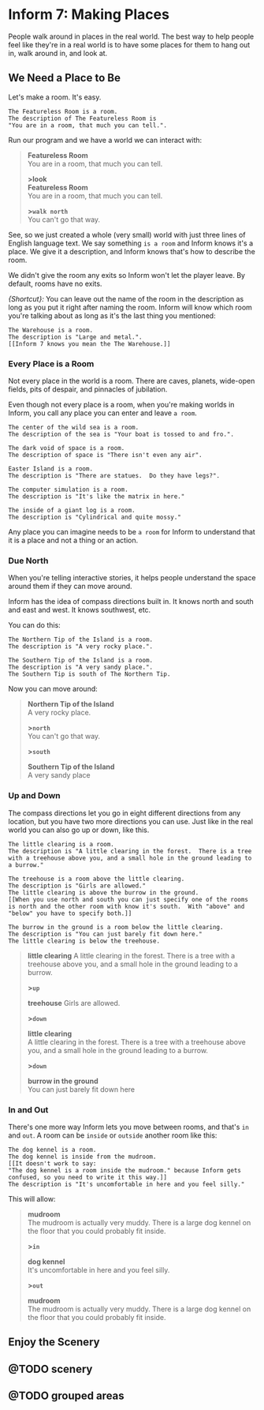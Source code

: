 # Inform 7: Making Places

People walk around in places in the real world.  The best way to help people feel like they're in a real world is to have some places for them to hang out in, walk around in, and look at.

## We Need a Place to Be

Let's make a room.  It's easy.

```inform7
The Featureless Room is a room.
The description of The Featureless Room is 
"You are in a room, that much you can tell.".
```

Run our program and we have a world we can interact with:

> **Featureless Room**  
> You are in a room, that much you can tell.
>
>**\>look**  
> **Featureless Room**  
> You are in a room, that much you can tell.
>
> **\>`walk north`**  
>You can't go that way.

See, so we just created a whole (very small) world with just three lines of English language text.  We say something `is a room` and Inform knows it's a place.  We give it a description, and Inform knows that's how to describe the room.

We didn't give the room any exits so Inform won't let the player leave.  By default, rooms have no exits.

_{Shortcut}:_ You can leave out the name of the room in the description as long as you put it right after naming the room.  Inform will know which room you're talking about as long as it's the last thing you mentioned:

```inform7
The Warehouse is a room.
The description is "Large and metal.".
[[Inform 7 knows you mean the The Warehouse.]]
```

### Every Place is a Room

Not every place in the world is a room.  There are caves, planets, wide-open fields, pits of despair, and pinnacles of jubilation.  

Even though not every place is a room, when you're making worlds in Inform, you call any place you can enter and leave `a room`.  

```inform7
The center of the wild sea is a room.
The description of the sea is "Your boat is tossed to and fro.".

The dark void of space is a room.
The description of space is "There isn't even any air".

Easter Island is a room.
The description is "There are statues.  Do they have legs?".

The computer simulation is a room.
The description is "It's like the matrix in here."

The inside of a giant log is a room.
The description is "Cylindrical and quite mossy."
```

Any place you can imagine needs to be `a room` for Inform to understand that it is a place and not a thing or an action.

### Due North

When you're telling interactive stories, it helps people understand the space around them if they can move around.

Inform has the idea of compass directions built in.  It knows north and south and east and west.  It knows southwest, etc.

You can do this:

```inform7
The Northern Tip of the Island is a room.
The description is "A very rocky place.".

The Southern Tip of the Island is a room.
The description is "A very sandy place.".
The Southern Tip is south of The Northern Tip.
```

Now you can move around:

> **Northern Tip of the Island**  
> A very rocky place.  
>
> **\>`north`**  
> You can't go that way.  
>
> **\>`south`**  
>
> **Southern Tip of the Island**  
> A very sandy place

### Up and Down

The compass directions let you go in eight different directions from any location, but you have two more directions you can use.  Just like in the real world you can also go up or down, like this.

```inform7
The little clearing is a room.   
The description is "A little clearing in the forest.  There is a tree with a treehouse above you, and a small hole in the ground leading to a burrow."

The treehouse is a room above the little clearing.
The description is "Girls are allowed."
The little clearing is above the burrow in the ground. 
[[When you use north and south you can just specify one of the rooms is north and the other room with know it's south.  With "above" and "below" you have to specify both.]]

The burrow in the ground is a room below the little clearing.
The description is "You can just barely fit down here."
The little clearing is below the treehouse.
```

> **little clearing** 
> A little clearing in the forest.  There is a tree with a treehouse above you, and a small hole in the ground leading to a burrow.
> 
> **\>`up`**
> 
> **treehouse** 
> Girls are allowed.
> 
> **\>`down`**
> 
> **little clearing**  
> A little clearing in the forest.  There is a tree with a treehouse above you, and a small hole in the ground leading to a burrow.
> 
> **\>`down`**
> 
> **burrow in the ground**  
> You can just barely fit down here

### In and Out

There's one more way Inform lets you move between rooms, and that's `in` and `out`.  A room can be `inside` or `outside` another room like this:

```inform7
The dog kennel is a room.  
The dog kennel is inside from the mudroom.
[[It doesn't work to say:
"The dog kennel is a room inside the mudroom." because Inform gets confused, so you need to write it this way.]]
The description is "It's uncomfortable in here and you feel silly."
```

This will allow:

> **mudroom**  
> The mudroom is actually very muddy.  There is a large dog kennel on the floor that you could probably fit inside.
> 
> **\>`in`**
> 
> **dog kennel**   
> It's uncomfortable in here and you feel silly.
> 
> **\>`out`**
> 
> **mudroom**  
> The mudroom is actually very muddy.  There is a large dog kennel on the floor that you could probably fit inside.

## Enjoy the Scenery

## @TODO scenery
## @TODO grouped areas

